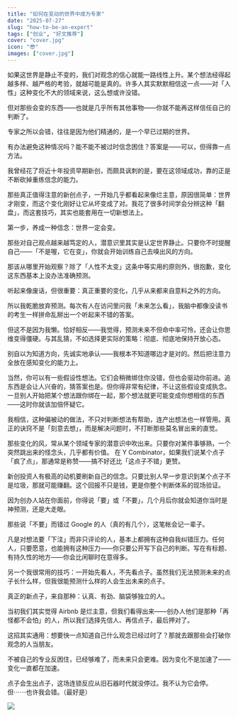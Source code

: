 ```yaml
---
title: "如何在变动的世界中成为专家"
date: "2025-07-27"
slug: "how-to-be-an-expert"
tags: ["创业", "好文推荐"]
cover: "cover.jpg"
icon: "😎"
images: ["cover.jpg"]
---
```

如果这世界是静止不变的，我们对观念的信心就能一路线性上升。某个想法经得起越多样、越严格的考验，就越可能是真的。许多人其实默默相信这一点——对「人性」这种变化不大的领域来说，这么想或许没错。



但对那些会变的东西——也就是几乎所有其他事物——你就不能再这样信任自己的判断了。



专家之所以会错，往往是因为他们精通的，是一个早已过期的世界。



有办法避免这种情况吗？能不能不被过时信念困住？答案是——可以，但得靠一点方法。



我曾经花了将近十年投资早期新创，而颇具讽刺的是，要在这领域成功，靠的正是不断砍掉重练信念的能力。



那些真正值得注意的新创点子，一开始几乎都看起来像烂主意，原因很简单：世界才刚变，而这个变化刚好让它从坏变成了对。我花了很多时间学会分辨这种「翻盘」，而这套技巧，其实也能套用在一切新想法上。



第一步，养成一种信念：世界一定会变。



那些对自己观点越来越笃定的人，潜意识里其实是认定世界静止。只要你不时提醒自己——「不是喔，它在变」，你就会开始训练自己去嗅出风的方向。



那该从哪里开始观察？除了「人性不太变」这条中等实用的原则外，很抱歉，变化这东西基本上没办法准确预测。



听起来像废话，但很重要：真正重要的变化，几乎从来都来自意料之外的方向。



所以我乾脆放弃预测。每次有人在访问里问我「未来怎么看」，我脑中都像没读书的考生一样拼命乱掰出一个听起来不错的答案。



但这不是因为我懒。恰好相反——我觉得，预测未来不但命中率可怜，还会让你思维变得僵硬。与其乱猜，不如选择更实际的策略：彻底、彻底地保持开放心态。



别自以为知道方向，先诚实地承认——我根本不知道哪边才是对的。然后把注意力全放在感知变化的能力上。



当然，你可以有一些假设性想法。它们会稍微绑住你没错，但也会驱动你前进。追东西是会让人兴奋的，猜答案也是。但你得非常有纪律，不让这些假设变成执念。
一旦别人开始把某个想法跟你绑在一起，那个想法就更可能变成你想相信的东西——这时你就该加倍怀疑它。



我相信，这种偏被动的做法，不只对判断想法有帮助，连产出想法也一样管用。真正的诀窍不是「刻意去想」，而是解决问题时，不打断那些莫名冒出来的直觉。



那些变化的风，常从某个领域专家的潜意识中吹出来。只要你对某件事够熟，一个突然跳出来的怪念头，几乎都有价值。
在 Y Combinator，如果我们说某个点子「疯了点」，那通常是称赞——搞不好还比「这点子不错」更赞。



新创投资人有极高的动机要刷新自己的信念。只要比别人早一步意识到某个点子不是垃圾，那就可能赚翻。这个回报不只是钱，更是你整个判断体系的现场验证。



因为创办人站在你面前，你得说「要」或「不要」，几个月后你就会知道你当时是神预测，还是大走眼。



那些说「不要」而错过 Google 的人（真的有几个），这笔帐会记一辈子。



凡是对想法要「下注」而非只评论的人，基本上都拥有这种自我纠错压力。任何人，只要愿意，也能拥有这种压力——你只要公开写下自己的判断。写在有标题、有持久性的地方——你会比闲聊时在意得多。



另一个我很常用的技巧：一开始先看人，不先看点子。虽然我们无法预测未来的点子长什么样，但我很能预测什么样的人会生出未来的点子。



真正的新点子，来自那种：认真、有劲、脑袋够独立的人。



当初我们其实觉得 Airbnb 是烂主意，但我们看得出来——创办人他们是那种「再怪都不会怕」的人，所以我们选择先信人、再信点子，最后押对了。



这招其实通用：想要快一点知道自己什么观念已经过时了？那就去跟那些会打破你观念的人当朋友。



不被自己的专业反困住，已经够难了，而未来只会更难。因为变化不是加速了——变化一直都在加速。



点子会生出点子，这场连锁反应从旧石器时代就没停过。我不认为它会停。
但⋯⋯也许我会错。（最好是）




![](https://prod-files-secure.s3.us-west-2.amazonaws.com/112d0858-5090-4d34-a606-b75eb8d65fd2/46476355-9cf3-4e99-9b7a-3531bc426380/1000202064.png?X-Amz-Algorithm=AWS4-HMAC-SHA256&X-Amz-Content-Sha256=UNSIGNED-PAYLOAD&X-Amz-Credential=ASIAZI2LB466WI7FGG3I%2F20250919%2Fus-west-2%2Fs3%2Faws4_request&X-Amz-Date=20250919T130545Z&X-Amz-Expires=3600&X-Amz-Security-Token=IQoJb3JpZ2luX2VjEFcaCXVzLXdlc3QtMiJHMEUCIBG%2FoAwSKQnPNnqtVMhbG3dNBdgaIwCqZfOGjzwCDlCbAiEAwCNrN8xUWJ5zFE%2BtFtJ01S5kYrMHwpkasJJXNrj8wgAqiAQI0P%2F%2F%2F%2F%2F%2F%2F%2F%2F%2FARAAGgw2Mzc0MjMxODM4MDUiDBb9PCrOIj2uJwOMUSrcA94P96cHH1k28C37G1LF%2F%2B1CSjfE7AKUsrnURaDhhY4ZS%2FAdet19EwvkBklaBBjWeKKG%2BmrvESqIZqYlRzV25qXOfWHXq9zEQa7EYepfkRTSI478jnMm4PxRrdljy8%2BBqeLO93ubXB2XCizmGmnGHyyCmrMgU1JQMaviJ6QXWBgE3y0Su6ZYOf9pE0a5eWMXmzjllHtVJaZWzAvZnB7XplmJFriYOH4YiX%2FvpyXv6LZmxTlOfPxXalpQtIM2dqrdnBWzx%2BmeejKf7mGkDOWlWM2M%2FS7O2OFhVQ1B%2Fd075n%2B767T3MEuOfI2d7iqWrS5vCWYHL%2F6c2hG3wwohvoggBaZAgJiML3DmKBuLQfSPjkFUkZugnNz92ub5Fnngv3FeVE8t8xlN2rYwvIo9K0vhbTKiCOER6xNm%2FczuacC7aOcGzr%2Bmu%2F%2F1e8KTjcPBnEyhyarMS0%2BK%2F2wZ%2F0%2FFITLAdlfEI2d7wB%2BTHGyeaQ4v%2FcWOhHT90qL8DMB3kMOpnYJKtsQGOvnOnT%2F7sEPvgCIZ8MxwHX%2Bhz0FmPD%2BdvFpKAS7A1ElIjOka%2Fx513M2VZx2NWslOTKS1tKL%2FaT9R3HfcAS1M5OG8qxdKELmIhQaB%2FYyp%2F9hqAGcc7m0n%2FzJxMJCGtMYGOqUBibVgqFcXMq32Wvt0n5I85j0qCvdegbIx8c4uTuh7m%2F3TX0McyiKwB8keNipAJwz%2Fvs9aHHO4VtBrWMviRICv%2B0BjbvQrLzJad2S0L9pbz%2B3xLbysGGyHl59ger3ryPeGCRQksxgO3ZZwGcI6A8hVXF6w5t%2BHUD%2F8ZVc1yya378AbKpX4EDg86dlbQnDf%2BTM%2FSNPeMppr6Jae9sb4xMzGOGCcNOYN&X-Amz-Signature=4f6da96fd68dcbf816b5a856ba33f75732084b71a26a542a569636f10e164439&X-Amz-SignedHeaders=host&x-amz-checksum-mode=ENABLED&x-id=GetObject)


